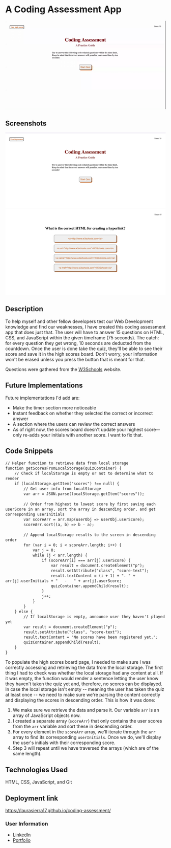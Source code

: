 # A Coding Assessment App

![GIF demo of the application](./assets/images/Coding%20Quiz.gif)

## Screenshots
![Screenshot of the application's landing page](./assets/images/landing-pg.png)
![Screenshot of the application's quiz page](./assets/images/quiz-pg.png)

## Description

To help myself and other fellow developers test our Web Development knowledge and find our weaknesses, I have created this coding assessment app that does just that. The user will have to answer 15 questions on HTML, CSS, and JavaScript within the given timeframe (75 seconds). The catch: for every question they get wrong, 10 seconds are deducted from the countdown. Once the user is done take the quiz, they'll be able to see their score and save it in the high scores board. Don't worry, your information won't be erased unless you press the button that is meant for that.

Questions were gathered from the [W3Schools](https://www.w3schools.com/) website.

## Future Implementations

Future implementations I'd add are:
- Make the timer section more noticeable
- Instant feedback on whether they selected the correct or incorrect answer
- A section where the users can review the correct answers
- As of right now, the scores board doesn't update your highest score-- only re-adds your initials with another score. I want to fix that.

## Code Snippets

```
// Helper function to retrieve data from local storage
function getScoresFromLocalStorage(quizContainer) {
    // Check if localStorage is empty or not to determine what to render
    if (localStorage.getItem("scores") !== null) {
        // Get user info from localStorage
        var arr = JSON.parse(localStorage.getItem("scores"));

        // Order from highest to lowest score by first saving each userScore in an array, sort the array in descending order, and get corresponding userInitials
        var scoreArr = arr.map(userObj => userObj.userScore);
        scoreArr.sort((a, b) => b - a);
        
        // Append localStorage results to the screen in descending order
        for (var i = 0; i < scoreArr.length; i++) {
            var j = 0;
            while (j < arr.length) {
                if (scoreArr[i] === arr[j].userScore) {
                    var result = document.createElement("p");
                    result.setAttribute("class", "score-text");
                    result.textContent = (i + 1) + ". " + arr[j].userInitials + "   -   " + arr[j].userScore;
                    quizContainer.appendChild(result);
                }
                j++;
            }
        } 
    } else {
        // If localStorage is empty, announce user they haven't played yet
        var result = document.createElement("p");
        result.setAttribute("class", "score-text");
        result.textContent = "No scores have been registered yet.";
        quizContainer.appendChild(result);
    }
}
```

To populate the high scores board page, I needed to make sure I was correctly accessing and retrieving the data from the local storage. The first thing I had to check was whether the local storage had any content at all. If it was empty, the function would render a sentence letting the user know they haven't taken the quiz yet and, therefore, no scores can be displayed. In case the local storage isn't empty -- meaning the user has taken the quiz at least once -- we need to make sure we're parsing the content correctly and displaying the scores in descending order. This is how it was done:

1. We make sure we retrieve the data and parse it. Our variable `arr` is an array of JavaScript objects now.
2. I created a separate array (`scoreArr`) that only contains the user scores from the `arr` variable and sort these in descending order.
3. For every element in the `scoreArr` array, we'll iterate through the `arr` array to find its corresponding `userInitials`. Once we do, we'll display the user's initials with their corresponding score.
4. Step 3 will repeat until we have traversed the arrays (which are of the same length).

## Technologies Used

HTML, CSS, JavaScript, and Git

## Deployment link

https://laurasierra17.github.io/coding-assessment/

### User Information
- [LinkedIn](https://www.linkedin.com/in/laurasierra2022)
- [Portfolio](http://www.laura-sierra.com)